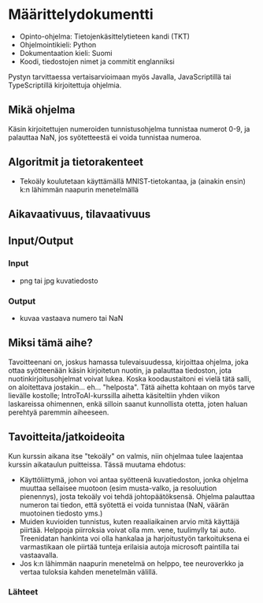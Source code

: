 <!-- 
Mitä ohjelmointikieltä käytät? Kerro myös mitä muita kieliä hallitset siinä määrin, että pystyt tarvittaessa vertaisarvioimaan niillä tehtyjä projekteja.

Mitä algoritmeja ja tietorakenteita toteutat työssäsi?

Mitä ongelmaa ratkaiset ja miksi valitsit kyseiset algoritmit/tietorakenteet?

Mitä syötteitä ohjelma saa ja miten näitä käytetään?

Tavoitteena olevat aika- ja tilavaativuudet (m.m. O-analyysit)

Lähteet
-->

# Määrittelydokumentti

* Opinto-ohjelma: Tietojenkäsittelytieteen kandi (TKT)
* Ohjelmointikieli: Python
* Dokumentaation kieli: Suomi
* Koodi, tiedostojen nimet ja commitit englanniksi

Pystyn tarvittaessa vertaisarvioimaan myös Javalla, JavaScriptillä tai TypeScriptillä kirjoitettuja ohjelmia.

## Mikä ohjelma

Käsin kirjoitettujen numeroiden tunnistusohjelma tunnistaa numerot 0-9, ja palauttaa NaN, jos syötetteestä ei voida tunnistaa numeroa.

## Algoritmit ja tietorakenteet
* Tekoäly koulutetaan käyttämällä MNIST-tietokantaa, ja (ainakin ensin) k:n lähimmän naapurin menetelmällä

## Aikavaativuus, tilavaativuus

## Input/Output

### Input
* png tai jpg kuvatiedosto

### Output
* kuvaa vastaava numero tai NaN

## Miksi tämä aihe?
Tavoitteenani on, joskus hamassa tulevaisuudessa, kirjoittaa ohjelma, joka ottaa syötteenään käsin kirjoitetun nuotin, ja palauttaa tiedoston, jota nuotinkirjoitusohjelmat voivat lukea. Koska koodaustaitoni ei vielä tätä salli, on aloitettava jostakin... eh... "helposta". Tätä aihetta kohtaan on myös tarve lievälle kostolle; IntroToAI-kurssilla aihetta käsiteltiin yhden viikon laskareissa ohimennen, enkä silloin saanut kunnollista otetta, joten haluan perehtyä paremmin aiheeseen. 

## Tavoitteita/jatkoideoita
Kun kurssin aikana itse "tekoäly" on valmis, niin ohjelmaa tulee laajentaa kurssin aikataulun puitteissa. Tässä muutama ehdotus:
* Käyttöliittymä, johon voi antaa syötteenä kuvatiedoston, jonka ohjelma muuttaa sellaisee muotoon (esim musta-valko, ja resoluution pienennys), josta tekoäly voi tehdä johtopäätöksensä. Ohjelma palauttaa numeron tai tiedon, että syötettä ei voida tunnistaa (NaN, väärän muotoinen tiedosto yms.)
* Muiden kuvioiden tunnistus, kuten reaaliaikainen arvio mitä käyttäjä piirtää. Helppoja piirroksia voivat olla mm. vene, tuulimylly tai auto. Treenidatan hankinta voi olla hankalaa ja harjoitustyön tarkoituksena ei varmastikaan ole piirtää tunteja erilaisia autoja microsoft paintilla tai vastaavalla.
* Jos k:n lähimmän naapurin menetelmä on helppo, tee neuroverkko ja vertaa tuloksia kahden menetelmän välillä.


### Lähteet